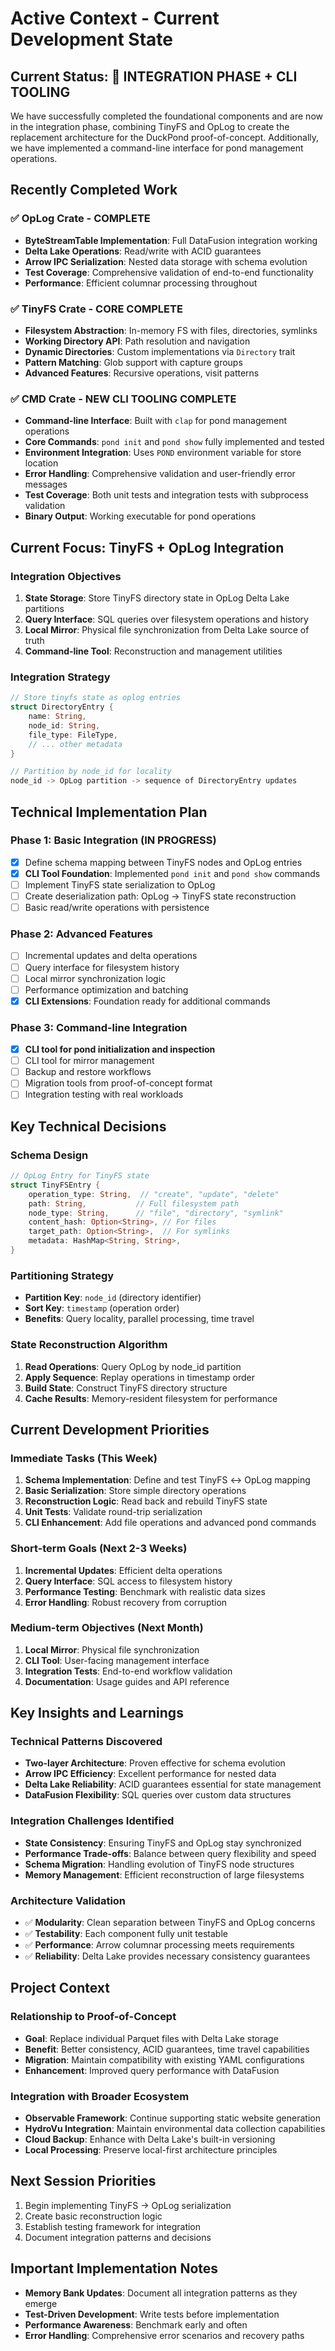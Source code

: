 # Active Context - Current Development State

## Current Status: 🔄 INTEGRATION PHASE + CLI TOOLING

We have successfully completed the foundational components and are now in the integration phase, combining TinyFS and OpLog to create the replacement architecture for the DuckPond proof-of-concept. Additionally, we have implemented a command-line interface for pond management operations.

## Recently Completed Work

### ✅ OpLog Crate - COMPLETE
- **ByteStreamTable Implementation**: Full DataFusion integration working
- **Delta Lake Operations**: Read/write with ACID guarantees
- **Arrow IPC Serialization**: Nested data storage with schema evolution
- **Test Coverage**: Comprehensive validation of end-to-end functionality
- **Performance**: Efficient columnar processing throughout

### ✅ TinyFS Crate - CORE COMPLETE
- **Filesystem Abstraction**: In-memory FS with files, directories, symlinks
- **Working Directory API**: Path resolution and navigation
- **Dynamic Directories**: Custom implementations via `Directory` trait
- **Pattern Matching**: Glob support with capture groups
- **Advanced Features**: Recursive operations, visit patterns

### ✅ CMD Crate - NEW CLI TOOLING COMPLETE
- **Command-line Interface**: Built with `clap` for pond management operations
- **Core Commands**: `pond init` and `pond show` fully implemented and tested
- **Environment Integration**: Uses `POND` environment variable for store location
- **Error Handling**: Comprehensive validation and user-friendly error messages
- **Test Coverage**: Both unit tests and integration tests with subprocess validation
- **Binary Output**: Working executable for pond operations

## Current Focus: TinyFS + OpLog Integration

### Integration Objectives
1. **State Storage**: Store TinyFS directory state in OpLog Delta Lake partitions
2. **Query Interface**: SQL queries over filesystem operations and history
3. **Local Mirror**: Physical file synchronization from Delta Lake source of truth
4. **Command-line Tool**: Reconstruction and management utilities

### Integration Strategy
```rust
// Store tinyfs state as oplog entries
struct DirectoryEntry {
    name: String,
    node_id: String,
    file_type: FileType,
    // ... other metadata
}

// Partition by node_id for locality
node_id -> OpLog partition -> sequence of DirectoryEntry updates
```

## Technical Implementation Plan

### Phase 1: Basic Integration (IN PROGRESS)
- [x] Define schema mapping between TinyFS nodes and OpLog entries
- [x] **CLI Tool Foundation**: Implemented `pond init` and `pond show` commands
- [ ] Implement TinyFS state serialization to OpLog
- [ ] Create deserialization path: OpLog → TinyFS state reconstruction
- [ ] Basic read/write operations with persistence

### Phase 2: Advanced Features
- [ ] Incremental updates and delta operations
- [ ] Query interface for filesystem history
- [ ] Local mirror synchronization logic
- [ ] Performance optimization and batching
- [x] **CLI Extensions**: Foundation ready for additional commands

### Phase 3: Command-line Integration
- [x] **CLI tool for pond initialization and inspection**
- [ ] CLI tool for mirror management
- [ ] Backup and restore workflows
- [ ] Migration tools from proof-of-concept format
- [ ] Integration testing with real workloads

## Key Technical Decisions

### Schema Design
```rust
// OpLog Entry for TinyFS state
struct TinyFSEntry {
    operation_type: String,  // "create", "update", "delete"
    path: String,           // Full filesystem path
    node_type: String,      // "file", "directory", "symlink"
    content_hash: Option<String>, // For files
    target_path: Option<String>,  // For symlinks
    metadata: HashMap<String, String>,
}
```

### Partitioning Strategy
- **Partition Key**: `node_id` (directory identifier)
- **Sort Key**: `timestamp` (operation order)
- **Benefits**: Query locality, parallel processing, time travel

### State Reconstruction Algorithm
1. **Read Operations**: Query OpLog by node_id partition
2. **Apply Sequence**: Replay operations in timestamp order
3. **Build State**: Construct TinyFS directory structure
4. **Cache Results**: Memory-resident filesystem for performance

## Current Development Priorities

### Immediate Tasks (This Week)
1. **Schema Implementation**: Define and test TinyFS ↔ OpLog mapping
2. **Basic Serialization**: Store simple directory operations
3. **Reconstruction Logic**: Read back and rebuild TinyFS state
4. **Unit Tests**: Validate round-trip serialization
5. **CLI Enhancement**: Add file operations and advanced pond commands

### Short-term Goals (Next 2-3 Weeks)
1. **Incremental Updates**: Efficient delta operations
2. **Query Interface**: SQL access to filesystem history
3. **Performance Testing**: Benchmark with realistic data sizes
4. **Error Handling**: Robust recovery from corruption

### Medium-term Objectives (Next Month)
1. **Local Mirror**: Physical file synchronization
2. **CLI Tool**: User-facing management interface
3. **Integration Tests**: End-to-end workflow validation
4. **Documentation**: Usage guides and API reference

## Key Insights and Learnings

### Technical Patterns Discovered
- **Two-layer Architecture**: Proven effective for schema evolution
- **Arrow IPC Efficiency**: Excellent performance for nested data
- **Delta Lake Reliability**: ACID guarantees essential for state management
- **DataFusion Flexibility**: SQL queries over custom data structures

### Integration Challenges Identified
- **State Consistency**: Ensuring TinyFS and OpLog stay synchronized
- **Performance Trade-offs**: Balance between query flexibility and speed
- **Schema Migration**: Handling evolution of TinyFS node structures
- **Memory Management**: Efficient reconstruction of large filesystems

### Architecture Validation
- ✅ **Modularity**: Clean separation between TinyFS and OpLog concerns
- ✅ **Testability**: Each component fully unit testable
- ✅ **Performance**: Arrow columnar processing meets requirements
- ✅ **Reliability**: Delta Lake provides necessary consistency guarantees

## Project Context

### Relationship to Proof-of-Concept
- **Goal**: Replace individual Parquet files with Delta Lake storage
- **Benefit**: Better consistency, ACID guarantees, time travel capabilities
- **Migration**: Maintain compatibility with existing YAML configurations
- **Enhancement**: Improved query performance with DataFusion

### Integration with Broader Ecosystem
- **Observable Framework**: Continue supporting static website generation
- **HydroVu Integration**: Maintain environmental data collection capabilities
- **Cloud Backup**: Enhance with Delta Lake's built-in versioning
- **Local Processing**: Preserve local-first architecture principles

## Next Session Priorities
1. Begin implementing TinyFS → OpLog serialization
2. Create basic reconstruction logic
3. Establish testing framework for integration
4. Document integration patterns and decisions

## Important Implementation Notes
- **Memory Bank Updates**: Document all integration patterns as they emerge
- **Test-Driven Development**: Write tests before implementation
- **Performance Awareness**: Benchmark early and often
- **Error Handling**: Comprehensive error scenarios and recovery paths

